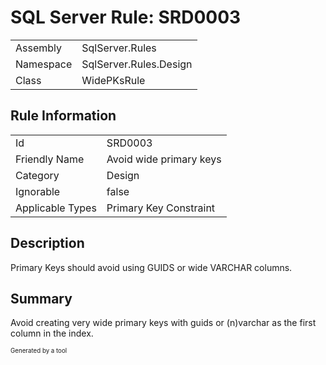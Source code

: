 # SQL Server Rule: SRD0003
  
|    |    |
|----|----|
| Assembly | SqlServer.Rules |
| Namespace | SqlServer.Rules.Design |
| Class | WidePKsRule |
  
## Rule Information
  
|    |    |
|----|----|
| Id | SRD0003 |
| Friendly Name | Avoid wide primary keys |
| Category | Design |
| Ignorable | false |
| Applicable Types | Primary Key Constraint  |
  
## Description
  
Primary Keys should avoid using GUIDS or wide VARCHAR columns.
  
## Summary
  
Avoid creating very wide primary keys with guids or (n)varchar as the first column in the index.
  
<sub><sup>Generated by a tool</sup></sub>
